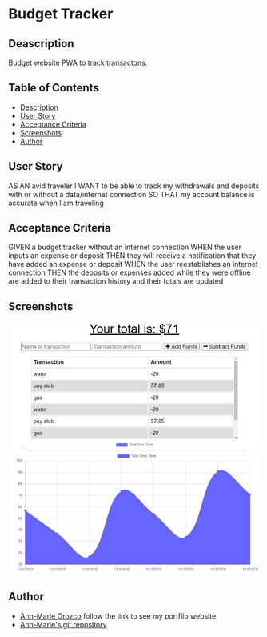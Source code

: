 # Budget Tracker 

## Deascription
Budget website PWA to track transactons.

## Table of Contents
- [Description](#description)
- [User Story](#user-story)
- [Acceptance Criteria](#acceptance-criteria)
- [Screenshots](#screenshots)
- [Author](#author)

## User Story
AS AN avid traveler
I WANT to be able to track my withdrawals and deposits with or without a data/internet connection
SO THAT my account balance is accurate when I am traveling 

## Acceptance Criteria
GIVEN a budget tracker without an internet connection
WHEN the user inputs an expense or deposit
THEN they will receive a notification that they have added an expense or deposit
WHEN the user reestablishes an internet connection
THEN the deposits or expenses added while they were offline are added to their transaction history and their totals are updated

## Screenshots
![Budget](./public/icons/budget.jpg)
![Budget1](./public/icons/budget1.jpg)

## Author
* [Ann-Marie Orozco](ann760.github.io/myportfolio/) follow the link to see my portfilo website
* [Ann-Marie's git repository](https://github.com/ann760)